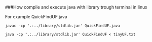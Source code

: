 ###How compile and execute java with library trough terminal in linux

For example QuickFindUF.java

	javac -cp '.:../library/stdlib.jar' QuickFindUF.java

	java -cp '.:../library/stdlib.jar' QuickFindUF < tinyUF.txt 